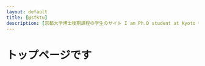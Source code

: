 ```yaml
---
layout: default
title: [@stktu]
description: [京都大学博士後期課程の学生のサイト I am Ph.D student at Kyoto University.]
---
```


# トップページです

